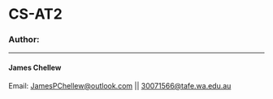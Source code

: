 # CS-AT2  
### Author:  
_______________________________________________
#### James Chellew  
Email: JamesPChellew@outlook.com || 30071566@tafe.wa.edu.au

